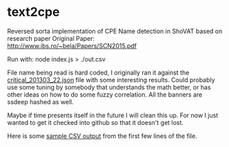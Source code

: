 # text2cpe

Reversed sorta implementation of CPE Name detection in ShoVAT based on research paper
Original Paper: http://www.ibs.ro/~bela/Papers/SCN2015.pdf

Run with: node index.js > ./out.csv

File name being read is hard coded, I originally ran it against the [critical_201303_22.json](https://scans.io/data/rapid7/sonar.cio/critical_201303_22.json.bz2) file with some interesting results. Could probably use some tuning by somebody that understands the math better, or has other ideas on how to do some fuzzy correlation. All the banners are ssdeep hashed as well.

Maybe if time presents itself in the future I will clean this up. For now I just wanted to get it checked into github so that it doesn't get lost.

Here is some [sample CSV output](https://github.com/cloudtracer/text2cpe/blob/master/sample.csv) from the first few lines of the file.
